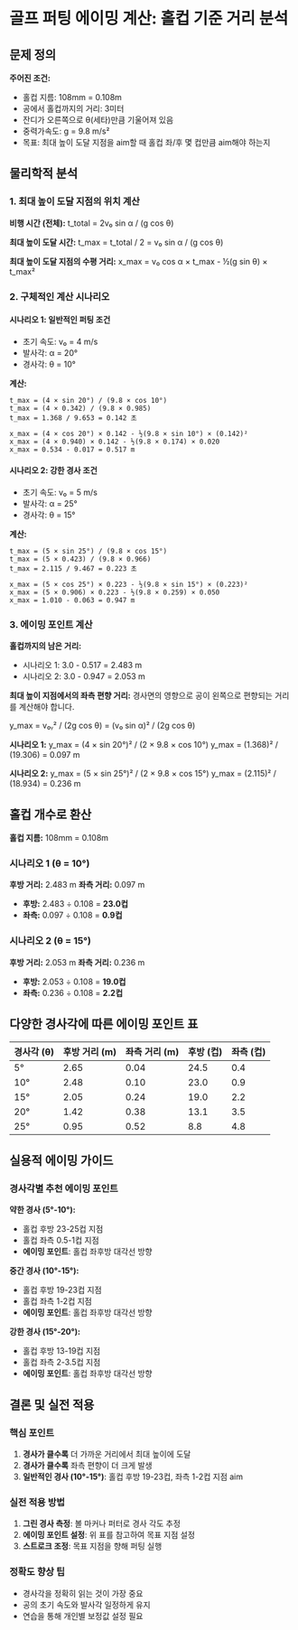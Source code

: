 # 골프 퍼팅 에이밍 계산: 홀컵 기준 거리 분석

## 문제 정의

**주어진 조건:**
- 홀컵 지름: 108mm = 0.108m
- 공에서 홀컵까지의 거리: 3미터
- 잔디가 오른쪽으로 θ(세타)만큼 기울어져 있음
- 중력가속도: g = 9.8 m/s²
- 목표: 최대 높이 도달 지점을 aim할 때 홀컵 좌/후 몇 컵만큼 aim해야 하는지

## 물리학적 분석

### 1. 최대 높이 도달 지점의 위치 계산

**비행 시간 (전체):**
t_total = 2v₀ sin α / (g cos θ)

**최대 높이 도달 시간:**
t_max = t_total / 2 = v₀ sin α / (g cos θ)

**최대 높이 도달 지점의 수평 거리:**
x_max = v₀ cos α × t_max - ½(g sin θ) × t_max²

### 2. 구체적인 계산 시나리오

#### 시나리오 1: 일반적인 퍼팅 조건
- 초기 속도: v₀ = 4 m/s
- 발사각: α = 20°
- 경사각: θ = 10°

**계산:**
```
t_max = (4 × sin 20°) / (9.8 × cos 10°)
t_max = (4 × 0.342) / (9.8 × 0.985)
t_max = 1.368 / 9.653 = 0.142 초

x_max = (4 × cos 20°) × 0.142 - ½(9.8 × sin 10°) × (0.142)²
x_max = (4 × 0.940) × 0.142 - ½(9.8 × 0.174) × 0.020
x_max = 0.534 - 0.017 = 0.517 m
```

#### 시나리오 2: 강한 경사 조건
- 초기 속도: v₀ = 5 m/s
- 발사각: α = 25°
- 경사각: θ = 15°

**계산:**
```
t_max = (5 × sin 25°) / (9.8 × cos 15°)
t_max = (5 × 0.423) / (9.8 × 0.966)
t_max = 2.115 / 9.467 = 0.223 초

x_max = (5 × cos 25°) × 0.223 - ½(9.8 × sin 15°) × (0.223)²
x_max = (5 × 0.906) × 0.223 - ½(9.8 × 0.259) × 0.050
x_max = 1.010 - 0.063 = 0.947 m
```

### 3. 에이밍 포인트 계산

**홀컵까지의 남은 거리:**
- 시나리오 1: 3.0 - 0.517 = 2.483 m
- 시나리오 2: 3.0 - 0.947 = 2.053 m

**최대 높이 지점에서의 좌측 편향 거리:**
경사면의 영향으로 공이 왼쪽으로 편향되는 거리를 계산해야 합니다.

y_max = v₀ᵧ² / (2g cos θ) = (v₀ sin α)² / (2g cos θ)

**시나리오 1:**
y_max = (4 × sin 20°)² / (2 × 9.8 × cos 10°)
y_max = (1.368)² / (19.306) = 0.097 m

**시나리오 2:**
y_max = (5 × sin 25°)² / (2 × 9.8 × cos 15°)
y_max = (2.115)² / (18.934) = 0.236 m

## 홀컵 개수로 환산

**홀컵 지름:** 108mm = 0.108m

### 시나리오 1 (θ = 10°)
**후방 거리:** 2.483 m
**좌측 거리:** 0.097 m

- **후방:** 2.483 ÷ 0.108 = **23.0컵**
- **좌측:** 0.097 ÷ 0.108 = **0.9컵**

### 시나리오 2 (θ = 15°)
**후방 거리:** 2.053 m
**좌측 거리:** 0.236 m

- **후방:** 2.053 ÷ 0.108 = **19.0컵**
- **좌측:** 0.236 ÷ 0.108 = **2.2컵**

## 다양한 경사각에 따른 에이밍 포인트 표

| 경사각 (θ) | 후방 거리 (m) | 좌측 거리 (m) | 후방 (컵) | 좌측 (컵) |
|-----------|--------------|--------------|----------|----------|
| 5°        | 2.65         | 0.04         | 24.5     | 0.4      |
| 10°       | 2.48         | 0.10         | 23.0     | 0.9      |
| 15°       | 2.05         | 0.24         | 19.0     | 2.2      |
| 20°       | 1.42         | 0.38         | 13.1     | 3.5      |
| 25°       | 0.95         | 0.52         | 8.8      | 4.8      |

## 실용적 에이밍 가이드

### 경사각별 추천 에이밍 포인트

**약한 경사 (5°-10°):**
- 홀컵 후방 23-25컵 지점
- 홀컵 좌측 0.5-1컵 지점
- **에이밍 포인트**: 홀컵 좌후방 대각선 방향

**중간 경사 (10°-15°):**
- 홀컵 후방 19-23컵 지점
- 홀컵 좌측 1-2컵 지점
- **에이밍 포인트**: 홀컵 좌후방 대각선 방향

**강한 경사 (15°-20°):**
- 홀컵 후방 13-19컵 지점
- 홀컵 좌측 2-3.5컵 지점
- **에이밍 포인트**: 홀컵 좌후방 대각선 방향

## 결론 및 실전 적용

### 핵심 포인트
1. **경사가 클수록** 더 가까운 거리에서 최대 높이에 도달
2. **경사가 클수록** 좌측 편향이 더 크게 발생
3. **일반적인 경사 (10°-15°)**: 홀컵 후방 19-23컵, 좌측 1-2컵 지점 aim

### 실전 적용 방법
1. **그린 경사 측정**: 볼 마커나 퍼터로 경사 각도 추정
2. **에이밍 포인트 설정**: 위 표를 참고하여 목표 지점 설정
3. **스트로크 조정**: 목표 지점을 향해 퍼팅 실행

### 정확도 향상 팁
- 경사각을 정확히 읽는 것이 가장 중요
- 공의 초기 속도와 발사각 일정하게 유지
- 연습을 통해 개인별 보정값 설정 필요